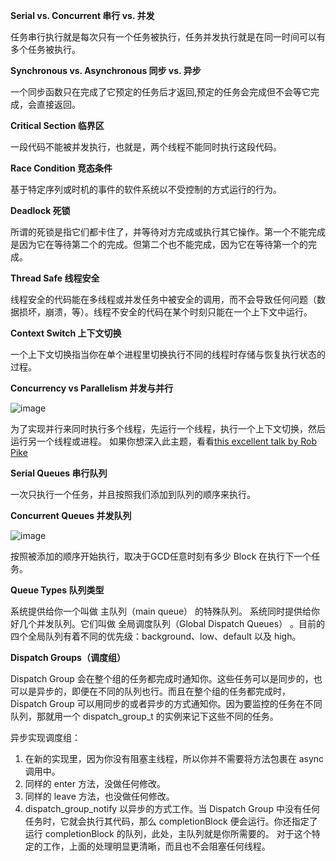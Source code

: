 **Serial vs. Concurrent 串行 vs. 并发**

任务串行执行就是每次只有一个任务被执行，任务并发执行就是在同一时间可以有多个任务被执行。

**Synchronous vs. Asynchronous 同步 vs. 异步**

一个同步函数只在完成了它预定的任务后才返回,预定的任务会完成但不会等它完成，会直接返回。

**Critical Section 临界区**

一段代码不能被并发执行，也就是，两个线程不能同时执行这段代码。

**Race Condition 竞态条件**

基于特定序列或时机的事件的软件系统以不受控制的方式运行的行为。

**Deadlock 死锁**

所谓的死锁是指它们都卡住了，并等待对方完成或执行其它操作。第一个不能完成是因为它在等待第二个的完成。但第二个也不能完成，因为它在等待第一个的完成。

**Thread Safe 线程安全**

线程安全的代码能在多线程或并发任务中被安全的调用，而不会导致任何问题（数据损坏，崩溃，等）。线程不安全的代码在某个时刻只能在一个上下文中运行。

**Context Switch 上下文切换**

一个上下文切换指当你在单个进程里切换执行不同的线程时存储与恢复执行状态的过程。

**Concurrency vs Parallelism 并发与并行**

![image ](https://raw.githubusercontent.com/z55heihei/GCD/master/GCD/Concurrency.png)

为了实现并行来同时执行多个线程，先运行一个线程，执行一个上下文切换，然后运行另一个线程或进程。
如果你想深入此主题，看看[this excellent talk by Rob Pike ](http://vimeo.com/49718712)

**Serial Queues 串行队列**



一次只执行一个任务，并且按照我们添加到队列的顺序来执行。

**Concurrent Queues 并发队列**

![image](https://raw.githubusercontent.com/z55heihei/GCD/master/GCD/ConcurrentQueue.png)

按照被添加的顺序开始执行，取决于GCD任意时刻有多少 Block 在执行下一个任务。

**Queue Types 队列类型**

系统提供给你一个叫做 主队列（main queue） 的特殊队列。
系统同时提供给你好几个并发队列。它们叫做 全局调度队列（Global Dispatch Queues） 。目前的四个全局队列有着不同的优先级：background、low、default 以及 high。

**Dispatch Groups（调度组）**

Dispatch Group 会在整个组的任务都完成时通知你。这些任务可以是同步的，也可以是异步的，即便在不同的队列也行。而且在整个组的任务都完成时，Dispatch Group 可以用同步的或者异步的方式通知你。因为要监控的任务在不同队列，那就用一个 dispatch_group_t 的实例来记下这些不同的任务。

异步实现调度组：
1. 在新的实现里，因为你没有阻塞主线程，所以你并不需要将方法包裹在 async 调用中。
2. 同样的 enter 方法，没做任何修改。
3. 同样的 leave 方法，也没做任何修改。
4. dispatch_group_notify 以异步的方式工作。当 Dispatch Group 中没有任何任务时，它就会执行其代码，那么 completionBlock 便会运行。你还指定了运行 completionBlock 的队列，此处，主队列就是你所需要的。
对于这个特定的工作，上面的处理明显更清晰，而且也不会阻塞任何线程。
